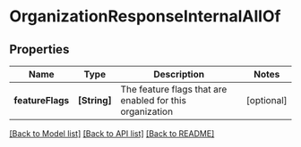 # OrganizationResponseInternalAllOf

## Properties
Name | Type | Description | Notes
------------ | ------------- | ------------- | -------------
**featureFlags** | **[String]** | The feature flags that are enabled for this organization | [optional] 

[[Back to Model list]](../README.md#documentation-for-models) [[Back to API list]](../README.md#documentation-for-api-endpoints) [[Back to README]](../README.md)


